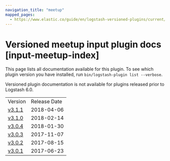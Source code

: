 ```yaml
---
navigation_title: "meetup"
mapped_pages:
  - https://www.elastic.co/guide/en/logstash-versioned-plugins/current/input-meetup-index.html
---
```


# Versioned meetup input plugin docs [input-meetup-index]

This page lists all documentation available for this plugin. To see which plugin version you have installed, run `bin/logstash-plugin list --verbose`.

Versioned plugin documentation is not available for plugins released prior to Logstash 6.0.

| | |
| :- | :- |
| Version | Release Date |
| [v3.1.1](v3-1-1-plugins-inputs-meetup.md) | 2018-04-06 |
| [v3.1.0](v3-1-0-plugins-inputs-meetup.md) | 2018-02-14 |
| [v3.0.4](v3-0-4-plugins-inputs-meetup.md) | 2018-01-30 |
| [v3.0.3](v3-0-3-plugins-inputs-meetup.md) | 2017-11-07 |
| [v3.0.2](v3-0-2-plugins-inputs-meetup.md) | 2017-08-15 |
| [v3.0.1](v3-0-1-plugins-inputs-meetup.md) | 2017-06-23 |
